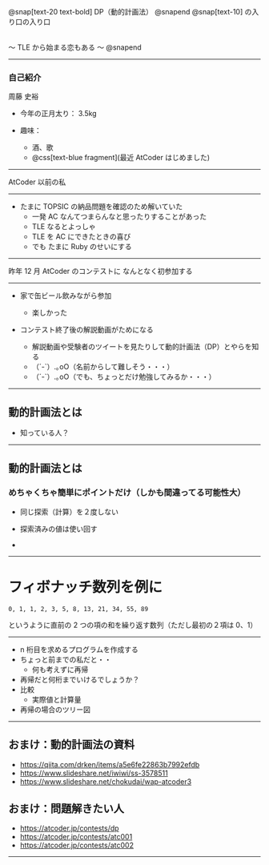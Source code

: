@snap[text-20 text-bold]
DP（動的計画法）
@snapend
@snap[text-10]
の入り口の入り口
<br>

<br>
～ TLE から始まる恋もある ～
@snapend

---

### 自己紹介

周藤 史裕

- 今年の正月太り： 3.5kg

- 趣味：
  - 酒、歌
  - @css[text-blue fragment](最近 AtCoder はじめました)

---

AtCoder 以前の私

---

- たまに TOPSIC の納品問題を確認のため解いていた
  - 一発 AC なんてつまらんなと思ったりすることがあった
  - TLE なるとよっしゃ
  - TLE を AC にできたときの喜び
  - でも たまに Ruby のせいにする

---

昨年 12 月 AtCoder のコンテストに
なんとなく初参加する

---

- 家で缶ビール飲みながら参加

  - 楽しかった

- コンテスト終了後の解説動画がためになる
  - 解説動画や受験者のツイートを見たりして動的計画法（DP）とやらを知る
  - （´-`）.｡oO（名前からして難しそう・・・）
  - （´-`）.｡oO（でも、ちょっとだけ勉強してみるか・・・）

---

## 動的計画法とは

- 知っている人？

---

## 動的計画法とは

### めちゃくちゃ簡単にポイントだけ（しかも間違ってる可能性大）

- 同じ探索（計算）を２度しない
- 探索済みの値は使い回す

-

---

# フィボナッチ数列を例に

```
0, 1, 1, 2, 3, 5, 8, 13, 21, 34, 55, 89
```

というように直前の 2 つの項の和を繰り返す数列（ただし最初の２項は 0、1）

---

- n 桁目を求めるプログラムを作成する
- ちょっと前までの私だと・・
  - 何も考えずに再帰
- 再帰だと何桁までいけるでしょうか？
- 比較
  - 実際値と計算量
- 再帰の場合のツリー図

---

## おまけ：動的計画法の資料

- https://qiita.com/drken/items/a5e6fe22863b7992efdb
- https://www.slideshare.net/iwiwi/ss-3578511
- https://www.slideshare.net/chokudai/wap-atcoder3

## おまけ：問題解きたい人

- https://atcoder.jp/contests/dp
- https://atcoder.jp/contests/atc001
- https://atcoder.jp/contests/atc002

---
